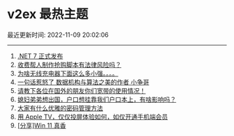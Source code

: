# v2ex 最热主题

最近更新时间: 2022-11-09 20:02:06

--- 
1. [.NET 7 正式发布](https://www.v2ex.com/t/893739) 
2. [收费帮人制作抢购脚本有法律风险吗？](https://www.v2ex.com/t/893724) 
3. [为啥无线充电器下面这么多小强。。。。](https://www.v2ex.com/t/893752) 
4. [一句话惹怒了 数据机构与算法之美的作者 小争哥](https://www.v2ex.com/t/893803) 
5. [请教下各位在国外的朋友你们宽带的使用情况！](https://www.v2ex.com/t/893786) 
6. [媳妇弟弟想出国，户口想挂靠我们户口本上，有啥影响吗？](https://www.v2ex.com/t/893805) 
7. [大家有什么优雅的密码管理方法](https://www.v2ex.com/t/893857) 
8. [用 Apple TV，仅仅投屏体验如何，如仅开通手机端会员](https://www.v2ex.com/t/893774) 
9. [[分享]Win 11 真香](https://www.v2ex.com/t/893847) 

